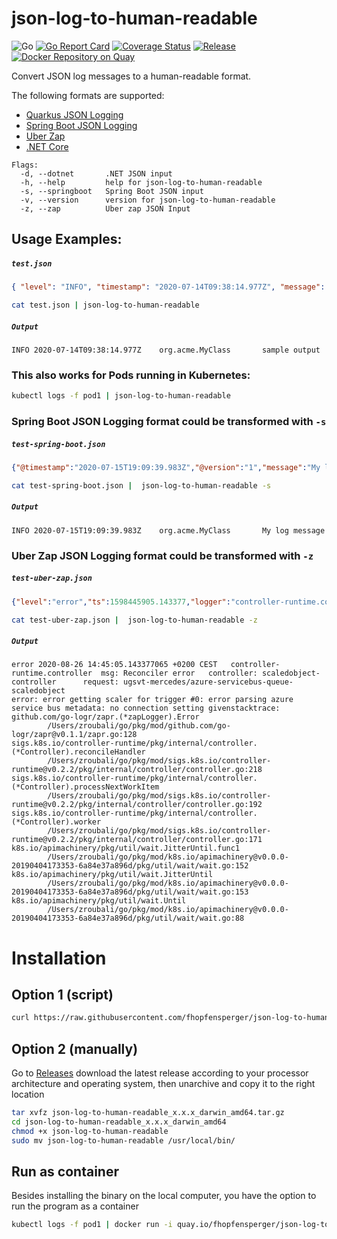 # json-log-to-human-readable
![Go](https://github.com/fhopfensperger/json-log-to-human-readable/workflows/Go/badge.svg)
[![Go Report Card](https://goreportcard.com/badge/github.com/fhopfensperger/json-log-to-human-readable)](https://goreportcard.com/report/github.com/fhopfensperger/json-log-to-human-readable)
[![Coverage Status](https://coveralls.io/repos/github/fhopfensperger/json-log-to-human-readable/badge.svg?branch=master)](https://coveralls.io/github/fhopfensperger/json-log-to-human-readable?branch=master)
[![Release](https://img.shields.io/github/release/fhopfensperger/json-log-to-human-readable?style=flat-square)](https://github.com//fhopfensperger/json-log-to-human-readable/releases/latest)
[![Docker Repository on Quay](https://img.shields.io/badge/Quay-repository-sucess "Docker Repository on Quay")](https://quay.io/repository/fhopfensperger/json-log-to-human-readable)


Convert JSON log messages to a human-readable format.

The following formats are supported:

- [Quarkus JSON Logging](https://quarkus.io/guides/logging#json-logging)
- [Spring Boot JSON Logging](https://www.baeldung.com/java-log-json-output)
- [Uber Zap](https://github.com/uber-go/zap)
- [.NET Core](https://docs.microsoft.com/en-us/aspnet/core/fundamentals/logging/?view=aspnetcore-5.0)

```
Flags:
  -d, --dotnet       .NET JSON input
  -h, --help         help for json-log-to-human-readable
  -s, --springboot   Spring Boot JSON input
  -v, --version      version for json-log-to-human-readable
  -z, --zap          Uber zap JSON Input

```



## Usage Examples:

##### **`test.json`**
```json 
{ "level": "INFO", "timestamp": "2020-07-14T09:38:14.977Z", "message": "sample output", "loggerName": "org.acme.MyClass" }
```
```bash
cat test.json | json-log-to-human-readable
```
##### **`Output`**
```
INFO 2020-07-14T09:38:14.977Z    org.acme.MyClass       sample output
```

### This also works for Pods running in Kubernetes: 
```bash
kubectl logs -f pod1 | json-log-to-human-readable
```
### Spring Boot JSON Logging format could be transformed with `-s`
##### **`test-spring-boot.json`**
```json 
{"@timestamp":"2020-07-15T19:09:39.983Z","@version":"1","message":"My log message","logger_name":"org.acme.MyClass","thread_name":"pool-1-thread-1","level":"INFO","level_value":20000}
```
```bash
cat test-spring-boot.json |  json-log-to-human-readable -s
```
##### **`Output`**
```
INFO 2020-07-15T19:09:39.983Z    org.acme.MyClass       My log message
```

### Uber Zap JSON Logging format could be transformed with `-z`
##### **`test-uber-zap.json`**
```json 
{"level":"error","ts":1598445905.143377,"logger":"controller-runtime.controller","msg":"Reconciler error","controller":"scaledobject-controller","request":"default/azure-servicebus-queue-scaledobject","error":"error getting scaler for trigger #0: error parsing azure service bus metadata: no connection setting given","stacktrace":"github.com/go-logr/zapr.(*zapLogger).Error\n\t/Users/zroubali/go/pkg/mod/github.com/go-logr/zapr@v0.1.1/zapr.go:128\nsigs.k8s.io/controller-runtime/pkg/internal/controller.(*Controller).reconcileHandler\n\t/Users/zroubali/go/pkg/mod/sigs.k8s.io/controller-runtime@v0.2.2/pkg/internal/controller/controller.go:218\nsigs.k8s.io/controller-runtime/pkg/internal/controller.(*Controller).processNextWorkItem\n\t/Users/zroubali/go/pkg/mod/sigs.k8s.io/controller-runtime@v0.2.2/pkg/internal/controller/controller.go:192\nsigs.k8s.io/controller-runtime/pkg/internal/controller.(*Controller).worker\n\t/Users/zroubali/go/pkg/mod/sigs.k8s.io/controller-runtime@v0.2.2/pkg/internal/controller/controller.go:171\nk8s.io/apimachinery/pkg/util/wait.JitterUntil.func1\n\t/Users/zroubali/go/pkg/mod/k8s.io/apimachinery@v0.0.0-20190404173353-6a84e37a896d/pkg/util/wait/wait.go:152\nk8s.io/apimachinery/pkg/util/wait.JitterUntil\n\t/Users/zroubali/go/pkg/mod/k8s.io/apimachinery@v0.0.0-20190404173353-6a84e37a896d/pkg/util/wait/wait.go:153\nk8s.io/apimachinery/pkg/util/wait.Until\n\t/Users/zroubali/go/pkg/mod/k8s.io/apimachinery@v0.0.0-20190404173353-6a84e37a896d/pkg/util/wait/wait.go:88"}
```
```bash
cat test-uber-zap.json |  json-log-to-human-readable -z
```
##### **`Output`**
```
error 2020-08-26 14:45:05.143377065 +0200 CEST   controller-runtime.controller  msg: Reconciler error   controller: scaledobject-controller      request: ugsvt-mercedes/azure-servicebus-queue-scaledobject
error: error getting scaler for trigger #0: error parsing azure service bus metadata: no connection setting givenstacktrace: github.com/go-logr/zapr.(*zapLogger).Error
        /Users/zroubali/go/pkg/mod/github.com/go-logr/zapr@v0.1.1/zapr.go:128
sigs.k8s.io/controller-runtime/pkg/internal/controller.(*Controller).reconcileHandler
        /Users/zroubali/go/pkg/mod/sigs.k8s.io/controller-runtime@v0.2.2/pkg/internal/controller/controller.go:218
sigs.k8s.io/controller-runtime/pkg/internal/controller.(*Controller).processNextWorkItem
        /Users/zroubali/go/pkg/mod/sigs.k8s.io/controller-runtime@v0.2.2/pkg/internal/controller/controller.go:192
sigs.k8s.io/controller-runtime/pkg/internal/controller.(*Controller).worker
        /Users/zroubali/go/pkg/mod/sigs.k8s.io/controller-runtime@v0.2.2/pkg/internal/controller/controller.go:171
k8s.io/apimachinery/pkg/util/wait.JitterUntil.func1
        /Users/zroubali/go/pkg/mod/k8s.io/apimachinery@v0.0.0-20190404173353-6a84e37a896d/pkg/util/wait/wait.go:152
k8s.io/apimachinery/pkg/util/wait.JitterUntil
        /Users/zroubali/go/pkg/mod/k8s.io/apimachinery@v0.0.0-20190404173353-6a84e37a896d/pkg/util/wait/wait.go:153
k8s.io/apimachinery/pkg/util/wait.Until
        /Users/zroubali/go/pkg/mod/k8s.io/apimachinery@v0.0.0-20190404173353-6a84e37a896d/pkg/util/wait/wait.go:88
```

# Installation

## Option 1 (script)

```bash
curl https://raw.githubusercontent.com/fhopfensperger/json-log-to-human-readable/master/get.sh | bash
```

## Option 2 (manually)

Go to [Releases](https://github.com/fhopfensperger/json-log-to-human-readable/releases) download the latest release according to your processor architecture and operating system, then unarchive and copy it to the right location

```bash
tar xvfz json-log-to-human-readable_x.x.x_darwin_amd64.tar.gz
cd json-log-to-human-readable_x.x.x_darwin_amd64
chmod +x json-log-to-human-readable
sudo mv json-log-to-human-readable /usr/local/bin/
```

## Run as container

Besides installing the binary on the local computer, you have the option to run the program as a container
```bash
kubectl logs -f pod1 | docker run -i quay.io/fhopfensperger/json-log-to-human-readable
```